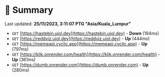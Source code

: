 # 📖 Summary
Last updated: **25/11/2023, 3:11:07 PTG "Asia/Kuala_Lumpur"**

- `GET` [https://hastebin.ujol.dev](https://hastebin.ujol.dev) - **Down** (194ms)
- `GET` [https://reddviz.ujol.dev](https://reddviz.ujol.dev) - **Up** (444ms)
- `GET` [https://memeapi.cyclic.app](https://memeapi.cyclic.app) - **Up** (797ms)
- `GET` [https://klik.onrender.com/health](https://klik.onrender.com/health) - **Up** (361ms)
- `GET` [https://dumb.onrender.com](https://dumb.onrender.com) - **Up** (280ms)
